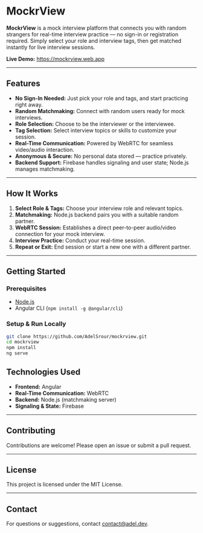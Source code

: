 # MockrView

**MockrView** is a mock interview platform that connects you with random strangers for real-time interview practice — no sign-in or registration required. Simply select your role and interview tags, then get matched instantly for live interview sessions.

**Live Demo:** https://mockrview.web.app

---

## Features

- **No Sign-In Needed:** Just pick your role and tags, and start practicing right away.
- **Random Matchmaking:** Connect with random users ready for mock interviews.
- **Role Selection:** Choose to be the interviewer or the interviewee.
- **Tag Selection:** Select interview topics or skills to customize your session.
- **Real-Time Communication:** Powered by WebRTC for seamless video/audio interaction.
- **Anonymous & Secure:** No personal data stored — practice privately.
- **Backend Support:** Firebase handles signaling and user state; Node.js manages matchmaking.

---

## How It Works

1. **Select Role & Tags:** Choose your interview role and relevant topics.
2. **Matchmaking:** Node.js backend pairs you with a suitable random partner.
3. **WebRTC Session:** Establishes a direct peer-to-peer audio/video connection for your mock interview.
4. **Interview Practice:** Conduct your real-time session.
5. **Repeat or Exit:** End session or start a new one with a different partner.

---

## Getting Started

### Prerequisites

- [Node.js](https://nodejs.org/)
- Angular CLI (`npm install -g @angular/cli`)

### Setup & Run Locally

```bash
git clone https://github.com/AdelSrour/mockrview.git
cd mockrview
npm install
ng serve
```

## Technologies Used

- **Frontend:** Angular
- **Real-Time Communication:** WebRTC
- **Backend:** Node.js (matchmaking server)
- **Signaling & State:** Firebase

---

## Contributing

Contributions are welcome! Please open an issue or submit a pull request.

---

## License

This project is licensed under the MIT License.

---

## Contact

For questions or suggestions, contact contact@adel.dev.
